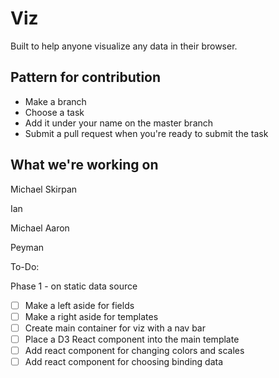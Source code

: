 # Viz
Built to help anyone visualize any data in their browser.

## Pattern for contribution
- Make a branch
- Choose a task
- Add it under your name on the master branch
- Submit a pull request when you're ready to submit the task

## What we're working on

Michael Skirpan

Ian

Michael Aaron

Peyman

To-Do:

Phase 1 - on static data source

- [ ] Make a left aside for fields
- [ ] Make a right aside for templates
- [ ] Create main container for viz with a nav bar
- [ ] Place a D3 React component into the main template
- [ ] Add react component for changing colors and scales
- [ ] Add react component for choosing binding data
